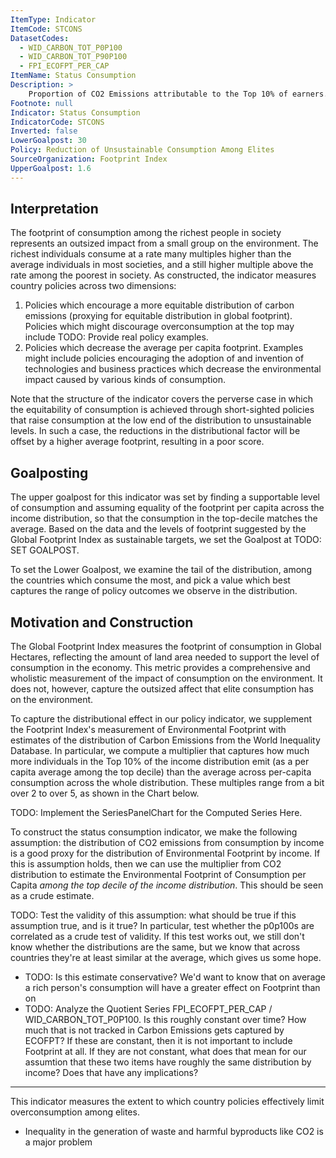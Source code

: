 ```yaml
---
ItemType: Indicator
ItemCode: STCONS
DatasetCodes:
  - WID_CARBON_TOT_P0P100
  - WID_CARBON_TOT_P90P100
  - FPI_ECOFPT_PER_CAP
ItemName: Status Consumption
Description: >
    Proportion of CO2 Emissions attributable to the Top 10% of earners.
Footnote: null
Indicator: Status Consumption
IndicatorCode: STCONS
Inverted: false
LowerGoalpost: 30
Policy: Reduction of Unsustainable Consumption Among Elites
SourceOrganization: Footprint Index
UpperGoalpost: 1.6
---
```

## Interpretation
The footprint of consumption among the richest people in society represents an outsized impact from a small group on the environment. The richest individuals consume at a rate many multiples higher than the average individuals in most societies, and a still higher multiple above the rate among the poorest in society. As constructed, the indicator measures country policies across two dimensions:
1. Policies which encourage a more equitable distribution of carbon emissions (proxying for equitable distribution in global footprint). Policies which might discourage overconsumption at the top may include TODO: Provide real policy examples.
2. Policies which decrease the average per capita footprint. Examples might include policies encouraging the adoption of and invention of technologies and business practices which decrease the environmental impact caused by various kinds of consumption.

Note that the structure of the indicator covers the perverse case in which the equitability of consumption is achieved through short-sighted policies that raise consumption at the low end of the distribution to unsustainable levels. In such a case, the reductions in the distributional factor will be offset by a higher average footprint, resulting in a poor score.

## Goalposting
The upper goalpost for this indicator was set by finding a supportable level of consumption and assuming equality of the footprint per capita across the income distribution, so that the consumption in the top-decile matches the average. Based on the data and the levels of footprint suggested by the Global Footprint Index as sustainable targets, we set the Goalpost at TODO: SET GOALPOST.

To set the Lower Goalpost, we examine the tail of the distribution, among the countries which consume the most, and pick a value which best captures the range of policy outcomes we observe in the distribution.


## Motivation and Construction
The Global Footprint Index measures the footprint of consumption in Global Hectares, reflecting the amount of land area needed to support the level of consumption in the economy. This metric provides a comprehensive and wholistic measurement of the impact of consumption on the environment. It does not, however, capture the outsized affect that elite consumption has on the environment.

To capture the distributional effect in our policy indicator, we supplement the Footprint Index's measurement of Environmental Footprint with estimates of the distribution of Carbon Emissions from the World Inequality Database. In particular, we compute a multiplier that captures how much more individuals in the Top 10% of the income distribution emit (as a per capita average among the top decile) than the average across per-capita consumption across the whole distribution. These multiples range from a bit over 2 to over 5, as shown in the Chart below.

TODO: Implement the SeriesPanelChart for the Computed Series Here.

To construct the status consumption indicator, we make the following assumption: the distribution of CO2 emissions from consumption by income is a good proxy for the distribution of Environmental Footprint by income. If this is assumption holds, then we can use the multiplier from CO2 distribution to estimate the Environmental Footprint of Consumption per Capita *among the top decile of the income distribution*. This should be seen as a crude estimate.

TODO: Test the validity of this assumption: what should be true if this assumption true, and is it true? In particular, test whether the p0p100s are correlated as a crude test of validity. If this test works out, we still don't know whether the distributions are the same, but we know that across countries they're at least similar at the average, which gives us some hope.
- TODO: Is this estimate conservative? We'd want to know that on average a rich person's consumption will have a greater effect on Footprint than on 
- TODO: Analyze the Quotient Series FPI_ECOFPT_PER_CAP / WID_CARBON_TOT_P0P100. Is this roughly constant over time? How much that is not tracked in Carbon Emissions gets captured by ECOFPT? If these are constant, then it is not important to include Footprint at all. If they are not constant, what does that mean for our assumtion that these two items have roughly the same distribution by income? Does that have any implications?

---

This indicator measures the extent to which country policies effectively limit overconsumption among elites.
- Inequality in the generation of waste and harmful byproducts like CO2 is a major problem
